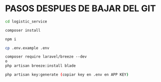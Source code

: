 # PASOS DESPUES DE BAJAR DEL GIT 

```bash
cd logistic_service
```

```bash
composer install
```

```bash
npm i
```

```bash
cp .env.example .env
```

```bash
composer require laravel/breeze --dev
o
php artisan breeze:install blade
```


```bash
php artisan key:generate (copiar key en .env en APP KEY)
```